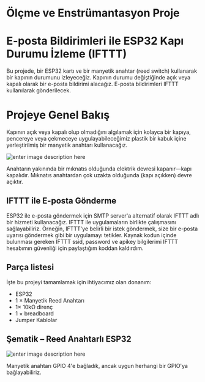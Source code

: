 # Ölçme ve Enstrümantasyon Proje

# E-posta Bildirimleri ile ESP32 Kapı Durumu İzleme (IFTTT)

Bu projede, bir ESP32 kartı ve bir manyetik anahtar (reed switch) kullanarak bir kapının durumunu izleyeceğiz. Kapının durumu değiştiğinde açık veya kapalı olarak bir e-posta bildirimi alacağız. E-posta bildirimleri IFTTT kullanılarak gönderilecek.


#  Projeye Genel Bakış

Kapının açık veya kapalı olup olmadığını algılamak için kolayca bir kapıya, pencereye veya çekmeceye uygulayabileceğimiz plastik bir kabuk içine yerleştirilmiş bir manyetik anahtarı kullanacağız.

![enter image description here](https://image.made-in-china.com/202f0j00bVZYwnydKlcs/Fbmc32-Magnetic-Reed-Switch-Sensor.jpg)

Anahtarın yakınında bir mıknatıs olduğunda elektrik devresi kapanır—kapı kapalıdır. Mıknatıs anahtardan çok uzakta olduğunda (kapı açıkken) devre açıktır.

##   IFTTT ile E-posta Gönderme

ESP32 ile e-posta göndermek için SMTP server'a alternatif olarak IFTTT adlı bir hizmeti kullanacağız. IFTTT ile uygulamaların birlikte çalışmasını sağlayabiliriz. Örneğin, IFTTT'ye belirli bir istek göndermek, size bir e-posta uyarısı göndermek gibi bir uygulamayı tetikler.  Kaynak kodun içinde bulunması gereken IFTTT ssid, password ve apikey bilgilerimi IFTTT hesabımın güvenliği için paylaştığım koddan kaldırdım.

##  Parça listesi

İşte bu projeyi tamamlamak için ihtiyacımız olan donanım:

 - ESP32
 - 1 × Manyetik Reed Anahtarı
 - 1× 10kΩ direnç
 - 1 × breadboard
 - Jumper Kablolar

##   Şematik – Reed Anahtarlı ESP32


![enter image description here](https://i0.wp.com/randomnerdtutorials.com/wp-content/uploads/2021/09/ESP32-Reed-Switch-door-sensor-circuit.png?resize=578,500&quality=100&strip=all&ssl=1)

  Manyetik anahtarı GPIO 4'e bağladık, ancak uygun herhangi bir GPIO'ya bağlayabiliriz.
